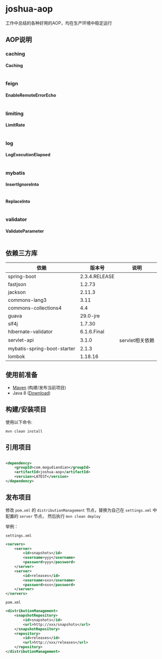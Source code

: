 # joshua-aop

工作中总结的各种好用的AOP，均在生产环境中稳定运行

## AOP说明

### caching
#### Caching
```java
```

### feign
#### EnableRemoteErrorEcho
```java
```

### limiting
#### LimitRate
```java
```

### log
#### LogExecutionElapsed
```java
```

### mybatis
#### InsertIgnoreInto
```java
```
#### ReplaceInto
```java
```

### validator
#### ValidateParameter
```java
```

## 依赖三方库

 依赖           | 版本号           | 说明  
--------------|---------------|-----
spring-boot | 2.3.4.RELEASE |  
fastjson | 1.2.73        |  
jackson | 2.11.3 |  
commons-lang3 | 3.11          |
commons-collections4 | 4.4           |
guava | 29.0-jre      |  
slf4j | 1.7.30    |
hibernate-validator | 6.1.6.Final |
servlet-api | 3.1.0 | servlet相关依赖
mybatis-spring-boot-starter | 2.1.3 |
lombok | 1.18.16 | 

## 使用前准备

- [Maven](https://maven.apache.org/) (构建/发布当前项目)
- Java 8 ([Download](https://adoptopenjdk.net/releases.html?variant=openjdk8))

## 构建/安装项目

使用以下命令:

`mvn clean install`

## 引用项目

```xml

<dependency>
    <groupId>com.mogudiandian</groupId>
    <artifactId>joshua-aop</artifactId>
    <version>LATEST</version>
</dependency>
```

## 发布项目

修改 `pom.xml` 的 `distributionManagement` 节点，替换为自己在 `settings.xml` 中 配置的 `server` 节点，
然后执行 `mvn clean deploy`

举例：

`settings.xml`

```xml
<servers>
    <server>
        <id>snapshots</id>
        <username>yyy</username>
        <password>yyy</password>
    </server>
    <server>
        <id>releases</id>
        <username>xxx</username>
        <password>xxx</password>
    </server>
</servers>
```

`pom.xml`

```xml
<distributionManagement>
    <snapshotRepository>
        <id>snapshots</id>
        <url>http://xxx/snapshots</url>
    </snapshotRepository>
    <repository>
        <id>releases</id>
        <url>http://xxx/releases</url>
    </repository>
</distributionManagement>
```
